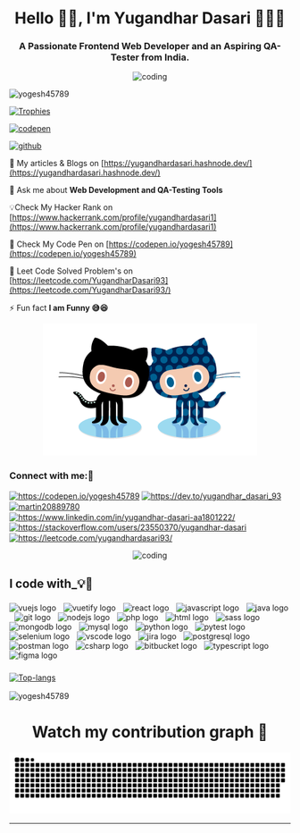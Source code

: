<h1 align="center">Hello 👋🏻, I'm Yugandhar Dasari 👨🏻‍🎓</h1>
<h3 align="center">A Passionate Frontend Web Developer and an Aspiring QA-Tester from India.</h3>

  <p align="center">
    <img alt="coding" width="400"  src="https://user-images.githubusercontent.com/115187902/230700872-d5f44b85-56c7-4e27-80a4-6e2db901e60c.gif">
  </p>

<p align="left"> <img src="https://komarev.com/ghpvc/?username=yogesh45789&label=Profile%20views&color=0e75b6&style=flat" alt="yogesh45789" /> </p>

[![Trophies](https://github-profile-trophy.vercel.app/?username=mirror0000&margin-w=15&margin-h=15&no-frame=true&no-bg=true&theme=darkhub&row=1)](#)

<p align="left"> <a href="https://codepen.io/yogesh45789" target="blank"><img src="https://img.shields.io/twitter/follow/yogesh45789?logo=codepen&style=for-the-badge" alt="codepen" /></a> </p>

<p align="left"> <a href="https://github.com/yogesh45789" target="blank"><img src="https://img.shields.io/twitter/follow/yogesh45789?logo=github&style=for-the-badge" alt="github" /></a> </p>

 📝 My articles & Blogs on [https://yugandhardasari.hashnode.dev/](https://yugandhardasari.hashnode.dev/)

 💬 Ask me about **Web Development and QA-Testing Tools**

 💡Check My Hacker Rank on [https://www.hackerrank.com/profile/yugandhardasari1](https://www.hackerrank.com/profile/yugandhardasari1)

 📌 Check My Code Pen on [https://codepen.io/yogesh45789](https://codepen.io/yogesh45789)
  
 🚀 Leet Code Solved Problem's on [https://leetcode.com/YugandharDasari93](https://leetcode.com/YugandharDasari93/)

 ⚡ Fun fact **I am Funny 😅😆**

 <p align="center">
    <a href="https://github.com/yogesh45789"><img src="https://github.com/Ayan-thecodeking/Ayan-thecodeking/blob/main/forkit.gif" /></a> 
</p>

<h3 align="left">Connect with me:🔗</h3>
<p align="left">
<a href="https://codepen.io/https://codepen.io/yogesh45789" target="blank"><img align="center" src="https://raw.githubusercontent.com/rahuldkjain/github-profile-readme-generator/master/src/images/icons/Social/codepen.svg" alt="https://codepen.io/yogesh45789" height="30" width="40" /></a>
<a href="https://dev.to/https://dev.to/yugandhar_dasari_93" target="blank"><img align="center" src="https://raw.githubusercontent.com/rahuldkjain/github-profile-readme-generator/master/src/images/icons/Social/devto.svg" alt="https://dev.to/yugandhar_dasari_93" height="30" width="40" /></a>
<a href="https://twitter.com/martin20889780" target="blank"><img align="center" src="https://raw.githubusercontent.com/rahuldkjain/github-profile-readme-generator/master/src/images/icons/Social/twitter.svg" alt="martin20889780" height="30" width="40" /></a>
<a href="https://linkedin.com/in/https://www.linkedin.com/in/yugandhar-dasari-aa1801222/" target="blank"><img align="center" src="https://raw.githubusercontent.com/rahuldkjain/github-profile-readme-generator/master/src/images/icons/Social/linked-in-alt.svg" alt="https://www.linkedin.com/in/yugandhar-dasari-aa1801222/" height="30" width="40" /></a>
<a href="https://stackoverflow.com/users/https://stackoverflow.com/users/23550370/yugandhar-dasari" target="blank"><img align="center" src="https://raw.githubusercontent.com/rahuldkjain/github-profile-readme-generator/master/src/images/icons/Social/stack-overflow.svg" alt="https://stackoverflow.com/users/23550370/yugandhar-dasari" height="30" width="40" /></a>
<a href="https://www.leetcode.com/https://leetcode.com/yugandhardasari93/" target="blank"><img align="center" src="https://raw.githubusercontent.com/rahuldkjain/github-profile-readme-generator/master/src/images/icons/Social/leet-code.svg" alt="https://leetcode.com/yugandhardasari93/" height="30" width="40" /></a>
</p>

 <p align="center">
<img alt="coding" width="400"  src="https://gifdb.com/images/high/animated-man-computer-coding-nae6mec378lsg1i3.gif">
 </p>

<h2 align="left">I code with_💡🚀</h2>

###

<div align="left">
   <img src="https://cdn.jsdelivr.net/gh/devicons/devicon/icons/vuejs/vuejs-original.svg" height="34" alt="vuejs logo"  />
  <img width="5" />
  <img src="https://cdn.jsdelivr.net/gh/devicons/devicon/icons/vuetify/vuetify-original.svg" height="34" alt="vuetify logo"  />
  <img width="5" />
   <img src="https://cdn.jsdelivr.net/gh/devicons/devicon/icons/react/react-original.svg" height="34" alt="react logo"  />
  <img width="5" />
  <img src="https://cdn.jsdelivr.net/gh/devicons/devicon/icons/javascript/javascript-original.svg" height="34" alt="javascript logo"  />
  <img width="5" />
   <img src="https://cdn.jsdelivr.net/gh/devicons/devicon/icons/java/java-original.svg" height="34" alt="java logo"  />
  <img width="5" />
  <img src="https://cdn.jsdelivr.net/gh/devicons/devicon/icons/git/git-original.svg" height="34" alt="git logo"  />
  <img width="5" />
   <img src="https://cdn.jsdelivr.net/gh/devicons/devicon/icons/nodejs/nodejs-original.svg" height="34" alt="nodejs logo"  />
  <img width="5" />
  <img src="https://cdn.jsdelivr.net/gh/devicons/devicon/icons/php/php-original.svg" height="34" alt="php logo"  />
  <img width="5" />
  <img src="https://w7.pngwing.com/pngs/46/28/png-transparent-html-code-coding-programming-development-programming-code-3d-icon-thumbnail.png" height="34" alt="html logo"  />
  <img width="5" />
  <img src="https://cdn.jsdelivr.net/gh/devicons/devicon/icons/sass/sass-original.svg" height="34" alt="sass logo"  />
  <img width="5" />
   <img src="https://cdn.jsdelivr.net/gh/devicons/devicon/icons/mongodb/mongodb-original.svg" height="34" alt="mongodb logo"  />
  <img width="5" />
  <img src="https://cdn.jsdelivr.net/gh/devicons/devicon/icons/mysql/mysql-original.svg" height="34" alt="mysql logo"  />
  <img width="5" />
  <img src="https://cdn.jsdelivr.net/gh/devicons/devicon/icons/python/python-original.svg" height="34" alt="python logo"  />
  <img width="5" />
  <img src="https://cdn.jsdelivr.net/gh/devicons/devicon/icons/pytest/pytest-original.svg" height="34" alt="pytest logo"  />
  <img width="5" />
  <img src="https://cdn.simpleicons.org/selenium/43B02A" height="34" alt="selenium logo"  />
  <img width="5" />
  <img src="https://cdn.jsdelivr.net/gh/devicons/devicon/icons/vscode/vscode-original.svg" height="34" alt="vscode logo"  />
  <img width="5" />
  <img src="https://cdn.jsdelivr.net/gh/devicons/devicon/icons/jira/jira-original.svg" height="34" alt="jira logo"  />
  <img width="5" />
  <img src="https://cdn.jsdelivr.net/gh/devicons/devicon/icons/postgresql/postgresql-original.svg" height="34" alt="postgresql logo"  />
  <img width="5" />
  <img src="https://cdn.simpleicons.org/postman/FF6C37" height="34" alt="postman logo"  />
  <img width="5" />
  <img src="https://cdn.jsdelivr.net/gh/devicons/devicon/icons/csharp/csharp-original.svg" height="34" alt="csharp logo"  />
  <img width="5" />
  <img src="https://cdn.jsdelivr.net/gh/devicons/devicon/icons/bitbucket/bitbucket-original.svg" height="34" alt="bitbucket logo"  />
  <img width="5" />
  <img src="https://cdn.jsdelivr.net/gh/devicons/devicon/icons/typescript/typescript-original.svg" height="34" alt="typescript logo"  />
  <img width="5" />
  <img src="https://cdn.jsdelivr.net/gh/devicons/devicon/icons/figma/figma-original.svg" height="34" alt="figma logo"  />
</div>

###

<div align="left">
</div>

[![Top-langs](https://github-readme-stats.vercel.app/api/top-langs/?username=yogesh45789&layout=compact&theme=transparent&margin-right=10)](#)

<p><img align="center" src="https://github-readme-streak-stats.herokuapp.com/?user=yogesh45789&layout=compact&theme=transparent&margin-right=10" alt="yogesh45789" /></p>

<h1 align = 'Center'>Watch my contribution graph 🐍</h1>
<p align="center">
  <img src="https://github.com/Ayan-thecodeking/ayan-thecodeking/blob/output/github-contribution-grid-snake.svg" alt="snake"></center>
</p>

<!-- https://github.com/Ayan-thecodeking/ayan-thecodeking/blob/output/github-contribution-grid-snake.gif?raw=true -->

<hr>


